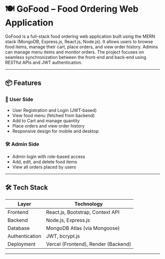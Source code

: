 # 🍽️ GoFood – Food Ordering Web Application

GoFood is a full-stack food ordering web application built using the MERN stack (MongoDB, Express.js, React.js, Node.js). It allows users to browse food items, manage their cart, place orders, and view order history. Admins can manage menu items and monitor orders. The project focuses on seamless synchronization between the front-end and back-end using RESTful APIs and JWT authentication.

---

## 📦 Features

### 👤 User Side
- User Registration and Login (JWT-based)
- View food menu (fetched from backend)
- Add to Cart and manage quantity
- Place orders and view order history
- Responsive design for mobile and desktop

### 🛠️ Admin Side
- Admin login with role-based access
- Add, edit, and delete food items
- View all orders placed by users

---

## 🛠️ Tech Stack

| Layer       | Technology                      |
|-------------|----------------------------------|
| Frontend    | React.js, Bootstrap, Context API |
| Backend     | Node.js, Express.js              |
| Database    | MongoDB Atlas (via Mongoose)     |
| Authentication | JWT, bcrypt.js              |
| Deployment  | Vercel (Frontend), Render (Backend) |

---


